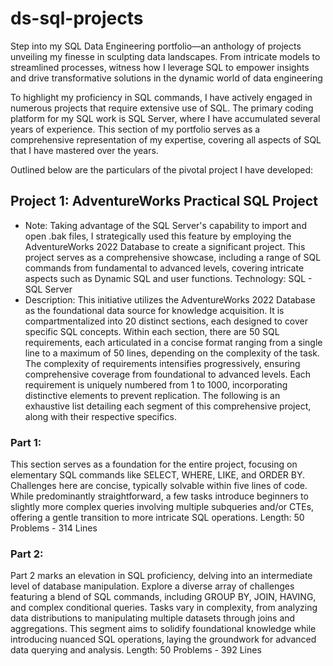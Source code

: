 # ds-sql-projects
Step into my SQL Data Engineering portfolio—an anthology of projects unveiling my finesse in sculpting data landscapes. From intricate models to streamlined processes, witness how I leverage SQL to empower insights and drive transformative solutions in the dynamic world of data engineering

To highlight my proficiency in SQL commands, I have actively engaged in numerous projects that require extensive use of SQL. The primary coding platform for my SQL work is SQL Server, where I have accumulated several years of experience. This section of my portfolio serves as a comprehensive representation of my expertise, covering all aspects of SQL that I have mastered over the years.

Outlined below are the particulars of the pivotal project I have developed:

## Project 1: AdventureWorks Practical SQL Project

- Note: Taking advantage of the SQL Server's capability to import and open .bak files, I strategically used this feature by employing the AdventureWorks 2022 Database to create a significant project. This project serves as a comprehensive showcase, including a range of SQL commands from fundamental to advanced levels, covering intricate aspects such as Dynamic SQL and user functions.
Technology: SQL - SQL Server
- Description: This initiative utilizes the AdventureWorks 2022 Database as the foundational data source for knowledge acquisition. It is compartmentalized into 20 distinct sections, each designed to cover specific SQL concepts. Within each section, there are 50 SQL requirements, each articulated in a concise format ranging from a single line to a maximum of 50 lines, depending on the complexity of the task. The complexity of requirements intensifies progressively, ensuring comprehensive coverage from foundational to advanced levels. Each requirement is uniquely numbered from 1 to 1000, incorporating distinctive elements to prevent replication.
The following is an exhaustive list detailing each segment of this comprehensive project, along with their respective specifics.

### Part 1: 
This section serves as a foundation for the entire project, focusing on elementary SQL commands like SELECT, WHERE, LIKE, and ORDER BY. Challenges here are concise, typically solvable within five lines of code. While predominantly straightforward, a few tasks introduce beginners to slightly more complex queries involving multiple subqueries and/or CTEs, offering a gentle transition to more intricate SQL operations.
Length: 50 Problems - 314 Lines

### Part 2:
Part 2 marks an elevation in SQL proficiency, delving into an intermediate level of database manipulation. Explore a diverse array of challenges featuring a blend of SQL commands, including GROUP BY, JOIN, HAVING, and complex conditional queries. Tasks vary in complexity, from analyzing data distributions to manipulating multiple datasets through joins and aggregations. This segment aims to solidify foundational knowledge while introducing nuanced SQL operations, laying the groundwork for advanced data querying and analysis.
Length: 50 Problems - 392 Lines



